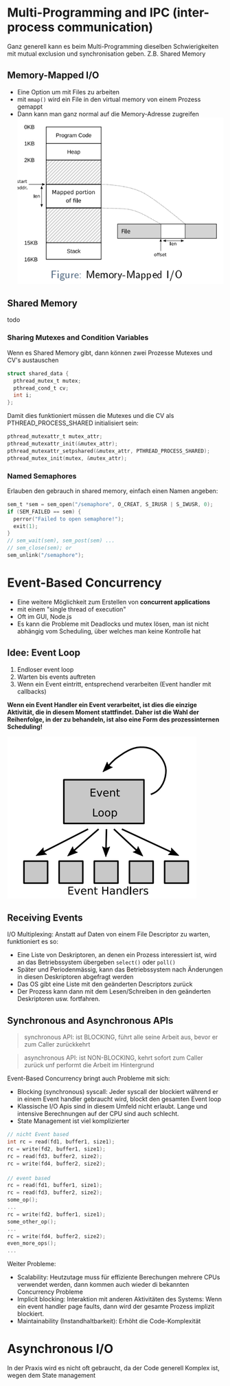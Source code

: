 # Multi-Programming and IPC (inter-process communication)

Ganz generell kann es beim Multi-Programming dieselben Schwierigkeiten mit mutual exclusion und synchronisation geben.
Z.B. Shared Memory

## Memory-Mapped I/O

- Eine Option um mit Files zu arbeiten
- mit ``mmap()`` wird ein File in den virtual memory von einem Prozess gemappt
- Dann kann man ganz normal auf die Memory-Adresse zugreifen
  ![img_11.png](assets/img_11.png)

## Shared Memory

todo

### Sharing Mutexes and Condition Variables

Wenn es Shared Memory gibt, dann können zwei Prozesse Mutexes und CV's austauschen

````c
struct shared_data {
  pthread_mutex_t mutex;
  pthread_cond_t cv;
  int i;
};
````

Damit dies funktioniert müssen die Mutexes und die CV als PTHREAD_PROCESS_SHARED initialisiert sein:

````c
pthread_mutexattr_t mutex_attr;
pthread_mutexattr_init(&mutex_attr);
pthread_mutexattr_setpshared(&mutex_attr, PTHREAD_PROCESS_SHARED);
pthread_mutex_init(mutex, &mutex_attr);
````

### Named Semaphores

Erlauben den gebrauch in shared memory, einfach einen Namen angeben:

````c
sem_t *sem = sem_open("/semaphore", O_CREAT, S_IRUSR | S_IWUSR, 0);
if (SEM_FAILED == sem) {
  perror("Failed to open semaphore!");
  exit(1);
}
// sem_wait(sem), sem_post(sem) ...
// sem_close(sem); or
sem_unlink("/semaphore");
````

# Event-Based Concurrency

- Eine weitere Möglichkeit zum Erstellen von __concurrent applications__
- mit einem "single thread of execution"
- Oft im GUI, Node.js
- Es kann die Probleme mit Deadlocks und mutex lösen, man ist nicht abhängig vom Scheduling, über welches man keine
  Kontrolle hat

## Idee: Event Loop

1. Endloser event loop
2. Warten bis events auftreten
3. Wenn ein Event eintritt, entsprechend verarbeiten (Event handler mit callbacks)

__Wenn ein Event Handler ein Event verarbeitet, ist dies die einzige Aktivität, die in diesem Moment stattfindet. Daher
ist die Wahl der Reihenfolge, in der zu behandeln, ist also eine Form des prozessinternen Scheduling!__

![img_12.png](assets/img_12.png)

## Receiving Events

I/O Multiplexing: Anstatt auf Daten von einem File Descriptor zu warten, funktioniert es so:

- Eine Liste von Deskriptoren, an denen ein Prozess interessiert ist, wird an das Betriebssystem übergeben ``select()``
  oder ``poll()``
- Später und Periodenmässig, kann das Betriebssystem nach Änderungen in diesen Deskriptoren abgefragt werden
- Das OS gibt eine Liste mit den geänderten Descriptors zurück
- Der Prozess kann dann mit dem Lesen/Schreiben in den geänderten Deskriptoren usw. fortfahren.

## Synchronous and Asynchronous APIs

> synchronous API: ist BLOCKING, führt alle seine Arbeit aus, bevor er zum Caller zurückkehrt

> asynchronous API: ist NON-BLOCKING, kehrt sofort zum Caller zurück unf performt die Arbeit im Hintergrund

Event-Based Concurrency bringt auch Probleme mit sich:

- Blocking (synchronous) syscall: Jeder syscall der blockiert während er in einem Event handler gebraucht wird, blockt
  den gesamten Event loop
- Klassische I/O Apis sind in diesem Umfeld nicht erlaubt. Lange und intensive Berechnungen auf der CPU sind auch
  schlecht.
- State Management ist viel komplizierter

````c
// nicht Event based
int rc = read(fd1, buffer1, size1);
rc = write(fd2, buffer1, size1);
rc = read(fd3, buffer2, size2);
rc = write(fd4, buffer2, size2);

// event based
rc = read(fd1, buffer1, size1);
rc = read(fd3, buffer2, size2);
some_op();
...
rc = write(fd2, buffer1, size1);
some_other_op();
...
rc = write(fd4, buffer2, size2);
even_more_ops();
...
````

Weiter Probleme:

- Scalability: Heutzutage muss für effiziente Berechungen mehrere CPUs verwendet werden, dann kommen auch wieder di
  bekannten Concurrency Probleme
- Implicit blocking: Interaktion mit anderen Aktivitäten des Systems: Wenn ein event handler page faults, dann wird der
  gesamte Prozess implizit blockiert.
- Maintainability (Instandhaltbarkeit): Erhöht die Code-Komplexität

# Asynchronous I/O

In der Praxis wird es nicht oft gebraucht, da der Code generell Komplex ist, wegen dem State management

